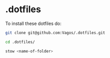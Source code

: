 # .dotfiles

To install these dotfiles do:

```bash
git clone git@github.com:Vagos/.dotfiles.git

cd .dotfiles/

stow <name-of-folder>
```
